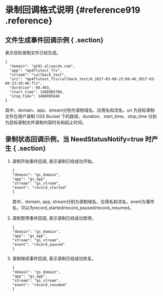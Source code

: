 # 录制回调格式说明 {#reference919 .reference}

## 文件生成事件回调示例 { .section}

表示目标录制文件已经生成。

```language-json
{
  "domain": "qt01.alivecdn.com",
  "app": "mp4flvtest_flv",
  "stream": "callback_test",
  "uri": "mp4flvtest_flv/callback_test/0_2017-03-08-23:09:46_2017-03-08-23:10:40.flv",
  "duration": 69.403,
  "start_time": 1488985786,
  "stop_time": 1488985840
}

```

其中，domain、app、stream分别为录制域名、应用名和流名，uri 为目标录制文件在用户录制 OSS Bucket 下的路径，duration、start\_time、stop\_time 分别为目标录制文件录制内容时长和起止时间。

## 录制状态回调示例，当 NeedStatusNotify=true 时产生 { .section}

1.  录制开始事件回调, 表示录制已经成功开始。

    ```language-json
    {
    "domain": "gs_domain",
    "app": "gs_app",
    "stream": "gs_stream",
    "event": "record_started"
    }
    
    ```

    其中，domain, app, stream分别为录制域名，应用名和流名，event为事件名，可以为record\_started/record\_paused/record\_resumed。

2.  录制暂停事件回调, 表示录制已经成功暂停。

    ```language-json
    {
    "domain": "gs_domain",
    "app": "gs_app",
    "stream": "gs_stream",
    "event": "record_paused"
    }
    
    ```

3.  录制继续事件回调, 表示录制已经成功恢复。

    ```language-json
    {
    "domain": "gs_domain",
    "app": "gs_app",
    "stream": "gs_stream",
    "event": "record_resumed"
    }
    
    ```


